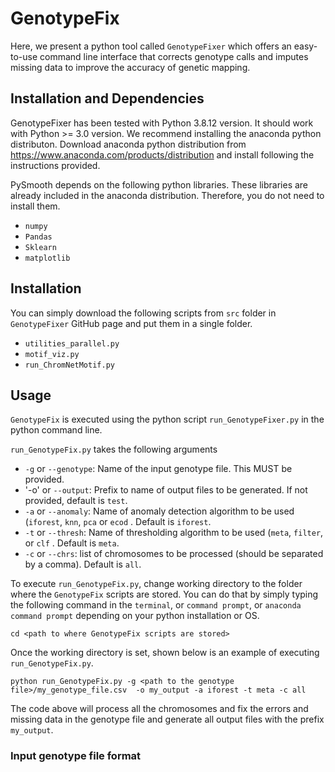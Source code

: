 # GenotypeFix

Here, we present a python tool called `GenotypeFixer` which offers an easy-to-use command line interface that corrects genotype calls and imputes missing data to improve the accuracy of genetic mapping. 



## Installation and Dependencies

GenotypeFixer has been tested with Python 3.8.12 version. It should work with Python >= 3.0 version. We recommend installing the anaconda python distributon. Download anaconda python distribution from https://www.anaconda.com/products/distribution and install following the instructions provided.

PySmooth depends on the following python libraries. These libraries are already included in the anaconda distribution. Therefore, you do not need to install them.

- `numpy`
- `Pandas`
- `Sklearn`
- `matplotlib`

## Installation


You can simply download the following scripts from `src` folder in `GenotypeFixer` GitHub page and put them in a single folder. 

- `utilities_parallel.py`
- `motif_viz.py`
- `run_ChromNetMotif.py`


## Usage

`GenotypeFix` is executed using the python script `run_GenotypeFixer.py` in the python command line.

`run_GenotypeFix.py` takes the following arguments

- `-g` or `--genotype`: Name of the input genotype file. This MUST be provided.
- '-o' or `--output`: Prefix to name of output files to be generated. If not provided, default is `test`.
- `-a` or `--anomaly`: Name of anomaly detection algorithm to be used (`iforest`, `knn`, `pca` or `ecod` . Default is `iforest`.
- `-t` or `--thresh`: Name of thresholding algorithm to be used (`meta`, `filter`, or `clf` . Default is `meta`.
- `-c` or `--chrs`: list of chromosomes to be processed (should be separated by a comma). Default is `all`.


To execute `run_GenotypeFix.py`, change working directory to the folder where the `GenotypeFix` scripts are stored. You can do that by simply typing the following command in the `terminal`, or `command prompt`, or  `anaconda command prompt` depending on your python installation or OS.

`cd <path to where GenotypeFix scripts are stored>`

Once the working directory is set, shown below is an example of executing `run_GenotypeFix.py`.

`python run_GenotypeFix.py -g <path to the genotype file>/my_genotype_file.csv  -o my_output -a iforest -t meta -c all`

The code above will process all the chromosomes and fix the errors and missing data in the genotype file  and generate all output files with the prefix `my_output`. 
  
### Input genotype file format
